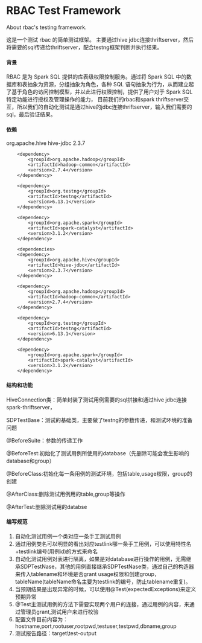 # RBAC Test Framework

About rbac's testing framework.


这是一个测试 rbac 的简单测试框架。 主要通过hive jdbc连接thriftserver，然后将需要的sql传递给thriftserver，配合testng框架判断并执行结果。

#### 背景

RBAC 是为 Spark SQL 提供的库表级权限控制服务。通过将 Spark SQL 中的数据库和表抽象为资源，分组抽象为角色，各种 SQL 语句抽象为行为，从而建立起了基于角色的访问控制模型，并以此进行权限控制，提供了用户对于 Spark SQL 特定功能进行授权及管理操作的能力， 目前我们的rbac和spark thriftserver交互，所以我们的自动化测试是通过hive的jdbc连接thriftserver，输入我们需要的sql，最后验证结果。



#### 依赖

<dependencies>
        <dependency>
            <groupId>org.apache.hive</groupId>
            <artifactId>hive-jdbc</artifactId>
            <version>2.3.7</version>
        </dependency>

        <dependency>
            <groupId>org.apache.hadoop</groupId>
            <artifactId>hadoop-common</artifactId>
            <version>2.7.4</version>
        </dependency>

        <dependency>
            <groupId>org.testng</groupId>
            <artifactId>testng</artifactId>
            <version>6.13.1</version>
        </dependency>

        <dependency>
            <groupId>org.apache.spark</groupId>
            <artifactId>spark-catalyst</artifactId>
            <version>3.1.2</version>
        </dependency>

        <dependencies>
        <dependency>
            <groupId>org.apache.hive</groupId>
            <artifactId>hive-jdbc</artifactId>
            <version>2.3.7</version>
        </dependency>

        <dependency>
            <groupId>org.apache.hadoop</groupId>
            <artifactId>hadoop-common</artifactId>
            <version>2.7.4</version>
        </dependency>

        <dependency>
            <groupId>org.testng</groupId>
            <artifactId>testng</artifactId>
            <version>6.13.1</version>
        </dependency>

        <dependency>
            <groupId>org.apache.spark</groupId>
            <artifactId>spark-catalyst</artifactId>
            <version>3.1.2</version>
        </dependency>

#### 结构和功能

HiveConnection类：简单封装了测试用例需要的sql拼接和通过hive jdbc连接spark-thriftserver，

SDPTestBase：测试的基础类，主要做了testng的参数传递，和测试环境的准备问题

@BeforeSuite：参数的传递工作

@BeforeTest:初始化了测试用例所使用的database（先删除可能会发生影响的database和group）

@BeforeClass:初始化每一条用例的测试环境，包括table,usage权限，group的创建

@AfterClass:删除测试用例用的table,group等操作

@AfterTest:删除测试用的databse



#### 编写规范

1. 自动化测试用例一个类对应一条手工测试用例
2. 通过用例类名可以明显的看出对应testlink哪一条手工用例，可以使用特性名+testlink编号(用例id)的方式来命名
3. 自动化测试用例对表进行隔离，如果是对database进行操作的用例，无需继承SDPTestNase，其他的用例直接继承SDPTestNase类，通过自己的构造器来传入tablename和环境是否grant usage权限和创建group，tableName(tableName命名主要为testlink的编号，防止tablename重复)。
4. 当预期结果是出现异常的时候，可以使用@Test(expectedExceptions)来定义预期异常
5. @Test主测试用例的方法下需要实现两个用户的连接，通过用例的内容，来通过管理员grant,测试用户来进行校验
6. 配置文件目前内容为：hostname,port,rootuser,rootpwd,testuser,testpwd,dbname,group
7. 测试报告路径：target\test-output

